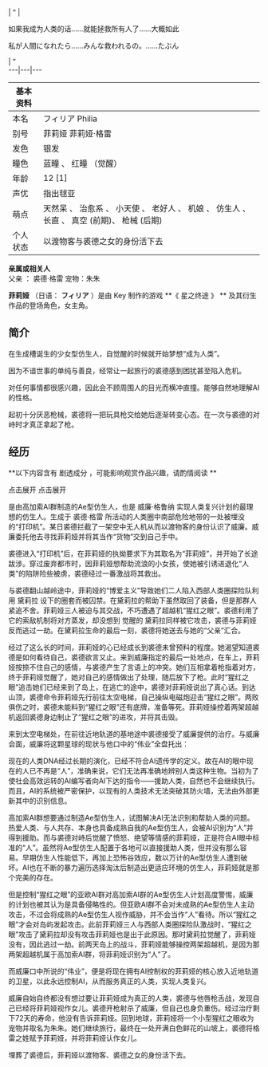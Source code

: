 |  “  | 

如果我成为人类的话……就能拯救所有人了……大概如此

私が人間になれたら……みんな救われるの。……たぶん

|  ”  
---|---|---  
  
|  **基本资料**  ||
|---|---|
|本名  |  フィリア  Philia   |
|别号  |  菲莉娅  菲莉娅·格雷   |
|发色  |  银发   |
|瞳色  |  蓝瞳  、  红瞳  （觉醒）   |
|年龄  |  12  [1]   |
|声优  |  指出毬亚   |
|萌点  |  天然呆  、  治愈系  、  小天使  、  老好人  、  机娘  、  仿生人  、  长直  、  真空  (前期)、  枪械  (后期)   |
|个人状态  |  以渡物客与裘德之女的身份活下去   |
**亲属或相关人**  
父亲  ：  裘德·格雷  宠物：朱朱  
  
**菲莉娅** （日语：  **フィリア** ）是由  Key  制作的游戏 **《 星之终途  》 ** 及其衍生作品的登场角色，女主角。

##  简介

在生成槽诞生的少女型仿生人，自觉醒的时候就开始梦想“成为人类”。

因为不谙世事的单纯与善良，经常让一起旅行的裘德感到困扰甚至陷入危机。

对任何事情都很感兴趣，因此会不顾周围人的目光而横冲直撞。能够自然地理解AI的性格。

起初十分厌恶枪械，裘德将一把玩具枪交给她后逐渐转变心态。在一次与裘德的对峙时才真正拿起了枪。

##  经历

**以下内容含有 剧透成分  ，可能影响观赏作品兴趣，请酌情阅读 **

点击展开  点击展开

是由高加索AI群制造的Ae型仿生人，也是  威廉·格鲁纳  实现人类复兴计划的最理想的仿生人。生成于  裘德·格雷
所活动的人类圈中南部危险地带的一处被埋没的“打印机”。某日裘德拦截了一架空中无人机从而以渡物客的身份认识了威廉。威廉委托他去寻找菲莉娅并将其当作“货物”交到自己手中。

裘德进入“打印机”后，在菲莉娅的执拗要求下为其取名为“菲莉娅”，并开始了长途跋涉。穿过废弃都市时，因菲莉娅想帮助流浪的小女孩，使她被引诱进退化“人类”的陷阱险些被虏，裘德经过一番激战将其救出。

与裘德翻山越岭途中，菲莉娅的“博爱主义”导致她们二人陷入西部人类圈探险队利用  黛莉拉
设下的圈套而被囚禁。在黛莉拉的帮助下虽然取回了装备，但是那群人紧追不舍。菲莉娅三人被迫与其交战，不巧遭遇了超越机“猩红之眼”。裘德利用了它的索敌机制将对方蒸发，却没想到
觉醒的  黛莉拉同样被它攻击，裘德与菲莉娅反而逃过一劫。在黛莉拉生命的最后一刻，裘德将她送去与她的“父亲”汇合。

经过了这么长的时间，菲莉娅的心已经成长到裘德未曾预料的程度。她渴望知道裘德是如何看待自己，裘德欲言又止。来到威廉指定的最后一处地点，在车上，菲莉娅按捺不住自己的感情，与裘德产生了言语上的冲突。她们互相拿着枪指着对方，终于菲莉娅觉醒了，她对自己的感情做出了处理，随后放下了枪。此时“猩红之眼”追击她们已经来到了岛上，在逃亡的途中，裘德对菲莉娅说出了真心话。到达山顶，裘德命令菲莉娅先行前往太空电梯，自己操纵电磁炮迎击“猩红之眼”。两败俱伤之时，裘德未能料到“猩红之眼”还有底牌，准备等死。菲莉娅操控着两架超越机返回裘德身边制止了“猩红之眼”的进攻，并将其击毁。

来到太空电梯处，在前往近地轨道的基地途中裘德接受了威廉提供的治疗。与威廉会面，威廉将这颗星球的现状与他口中的“伟业”全盘托出：

现在的人类DNA经过长期的演化，已经不符合AI遗传学的定义。故在AI的眼中现在的人已不再是“人”，准确来说，它们无法再准确地辨别人类这种生物。当初为了使社会高效运转的AI编写者向AI下达的指令——援助人类，自然也不会继续执行。而且，AI的系统被严密保护，以现有的人类技术无法突破其防火墙，无法由外部更新其中的识别信息。  
  
高加索AI群想要通过制造Ae型仿生人，试图解决AI无法识别和帮助人类的问题。热爱人类、与人共存、本身也具备成熟自我的Ae型仿生人，会被AI识别为“人”并得到援助。而与裘德对峙后觉醒了愤怒、绝望等情感的菲莉娅，正是符合AI眼中标准的“人”。虽然将Ae型仿生人配置于各地可以直接援助人类，但并没有那么容易。早期仿生人性能低下，再加上恐怖谷效应，数以万计的Ae型仿生人遭到破坏。AI也在不断的暴力遍历选择淘汰后制造出更适应环境的仿生人，菲莉娅就是那个完美的存在。  
  
但是控制“猩红之眼”的亚欧AI群对高加索AI群的Ae型仿生人计划高度警惕，威廉的计划也被其认为是具备侵略性的。但亚欧AI群不会对未成熟的Ae型仿生人主动攻击，不过会将成熟的Ae型仿生人视作威胁，并不会当作“人”看待。所以“猩红之眼”才会对岛屿发起攻击。此前菲莉娅三人与西部人类圈探险队激战时，“猩红之眼”攻击了黛莉拉却没有攻击菲莉娅也是出于此原因。那时黛莉拉觉醒了，菲莉娅没有，因此逃过一劫。前两天岛上的战斗，菲莉娅能够操控两架超越机，是因为那两架超越机属于高加索AI群，将菲莉娅识别为“人”了。  
  
而威廉口中所说的“伟业”，便是将现在拥有AI控制权的菲莉娅的核心放入近地轨道的卫星，以此永远控制AI，从而服务真正的人类，实现人类复兴。

威廉自始自终都没有想过要让菲莉娅成为真正的人类，裘德与他唇枪舌战，发现自己已经将菲莉娅视作女儿。裘德开枪射杀了威廉，但自己也身负重伤。经过治疗剩下72天的寿命，他没有告诉菲莉娅。回到地球，菲莉娅将一个小型猩红之眼收为宠物并取名为朱朱。她们继续旅行，最终在一处开满白色鲜花的山坡上，裘德将格雷之姓赋予菲莉娅，并将菲莉娅认作女儿。

埋葬了裘德后，菲莉娅以渡物客、裘德之女的身份活下去。

  